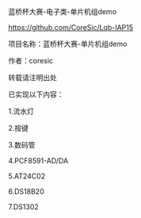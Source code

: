 蓝桥杯大赛-电子类-单片机组demo

https://github.com/CoreSic/Lqb-IAP15

项目名称：蓝桥杯大赛-单片机组demo

作者：coresic

转载请注明出处

已实现以下内容：

1.流水灯

2.按键

3.数码管

4.PCF8591-AD/DA

5.AT24C02

6.DS18B20

7.DS1302

